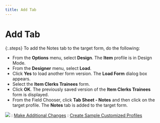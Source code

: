 ```yaml
---
title: Add Tab
---
```


# Add Tab


{:.steps}
To add the Notes tab to the target form,  do the following:

- From the **Options**  menu, select **Design**. The **Item** profile is in Design Mode.
- From the **Designer**  menu, select **Load**.
- Click **Yes**  to load another form version. The **Load 
 Form** dialog box appears.
- Select the **Item 
 Clerks Trainees** form.
- Click **OK**.  The previously saved version of the **Item 
 Clerks Trainees** form is displayed.
- From the Field Chooser, click **Tab 
 Sheet - Notes** and then click on the target profile. The **Notes**  tab is added to the target form.



![]({{site.fd_baseurl}}/img/see_also.gif)
: [Make  Additional Changes]({{site.fd_baseurl}}/misc/make_additonal_changes_sample_profile_step18.html)
: [Create  Sample Customized Profiles]({{site.fd_baseurl}}/forms-designer/create-sample-customized-profiles/create_sample_customized_profiles.html)

